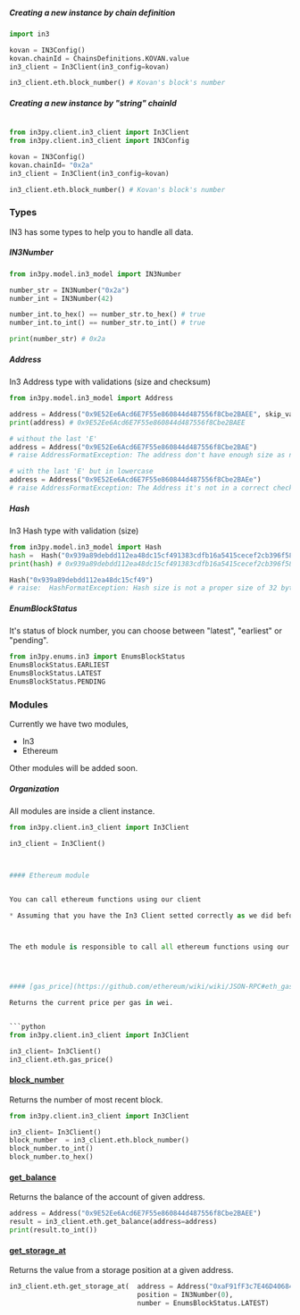 
##### Creating a new instance by chain definition

```python
import in3

kovan = IN3Config()
kovan.chainId = ChainsDefinitions.KOVAN.value
in3_client = In3Client(in3_config=kovan)

in3_client.eth.block_number() # Kovan's block's number
```

##### Creating a new instance by "string" chainId

```python

from in3py.client.in3_client import In3Client
from in3py.client.in3_client import IN3Config

kovan = IN3Config()
kovan.chainId= "0x2a"
in3_client = In3Client(in3_config=kovan)

in3_client.eth.block_number() # Kovan's block's number

```

### Types

IN3 has some types to help you to handle all data.

##### IN3Number
```python
from in3py.model.in3_model import IN3Number

number_str = IN3Number("0x2a")
number_int = IN3Number(42)

number_int.to_hex() == number_str.to_hex() # true
number_int.to_int() == number_str.to_int() # true

print(number_str) # 0x2a
```

##### Address

In3 Address type with validations (size and checksum)

```python
from in3py.model.in3_model import Address

address = Address("0x9E52Ee6Acd6E7F55e860844d487556f8Cbe2BAEE", skip_validation=True)
print(address) # 0x9E52Ee6Acd6E7F55e860844d487556f8Cbe2BAEE

# without the last 'E'
address = Address("0x9E52Ee6Acd6E7F55e860844d487556f8Cbe2BAE")
# raise AddressFormatException: The address don't have enough size as needed.

# with the last 'E' but in lowercase
address = Address("0x9E52Ee6Acd6E7F55e860844d487556f8Cbe2BAEe")
# raise AddressFormatException: The Address it's not in a correct checksum.

```

##### Hash

In3 Hash type with validation (size)

```python
from in3py.model.in3_model import Hash
hash =  Hash("0x939a89debdd112ea48dc15cf491383cdfb16a5415cecef2cb396f58d8dd8d760")
print(hash) # 0x939a89debdd112ea48dc15cf491383cdfb16a5415cecef2cb396f58d8dd8d760

Hash("0x939a89debdd112ea48dc15cf49")
# raise:  HashFormatException: Hash size is not a proper size of 32 bytes

``` 

##### EnumBlockStatus

It's status of block number, you can choose between "latest", "earliest" or "pending". 

```python
from in3py.enums.in3 import EnumsBlockStatus
EnumsBlockStatus.EARLIEST
EnumsBlockStatus.LATEST
EnumsBlockStatus.PENDING

```

### Modules

Currently we have two modules, 

* In3
* Ethereum 


Other modules will be added soon.

##### Organization

All modules are inside a client instance.

```python
from in3py.client.in3_client import In3Client

in3_client = In3Client()



#### Ethereum module


You can call ethereum functions using our client

* Assuming that you have the In3 Client setted correctly as we did before, we can call these functions.



The eth module is responsible to call all ethereum functions using our client to make the things easier.




#### [gas_price](https://github.com/ethereum/wiki/wiki/JSON-RPC#eth_gasprice)

Returns the current price per gas in wei.


```python
from in3py.client.in3_client import In3Client

in3_client= In3Client()
in3_client.eth.gas_price()


```

#### [block_number](https://github.com/ethereum/wiki/wiki/JSON-RPC#eth_blockNumber)

Returns the number of most recent block.


```python
from in3py.client.in3_client import In3Client

in3_client= In3Client()
block_number  = in3_client.eth.block_number()
block_number.to_int()
block_number.to_hex()

```

#### [get_balance](https://github.com/ethereum/wiki/wiki/JSON-RPC#eth_getBalance)

Returns the balance of the account of given address.

```python
address = Address("0x9E52Ee6Acd6E7F55e860844d487556f8Cbe2BAEE")
result = in3_client.eth.get_balance(address=address)
print(result.to_int())
```

#### [get_storage_at](https://github.com/ethereum/wiki/wiki/JSON-RPC#eth_getStorageAt)
Returns the value from a storage position at a given address.

```python
in3_client.eth.get_storage_at(  address = Address("0xaF91fF3c7E46D40684703F514783FA8880FF8C57", skip_validation=True), 
                                position = IN3Number(0), 
                                number = EnumsBlockStatus.LATEST)

```
